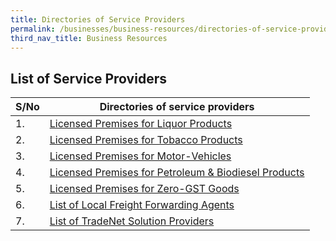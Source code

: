 ```yaml
---
title: Directories of Service Providers
permalink: /businesses/business-resources/directories-of-service-providers/
third_nav_title: Business Resources
---
```

## List of Service Providers

| **S/No** | **Directories of service providers** |
|--|--|
| 1.  | [Licensed Premises for Liquor Products](/files/businesses/seb/licensed%20premises%20for%20liquor%20products.pdf)
| 2. | [Licensed Premises for Tobacco Products](/files/businesses/seb/licensed%20premises%20for%20tobacco%20products.pdf)
| 3. | [Licensed Premises for Motor-Vehicles](/files/businesses/seb/licensed%20premises%20for%20motor-vehicles.pdf)
| 4. | [Licensed Premises for Petroleum & Biodiesel Products](/files/businesses/seb/licensed%20premises%20for%20petroleum%20&%20biodiesel%20products.pdf)
|5. | [Licensed Premises for Zero-GST Goods](/files/businesses/seb/licensed%20premises%20for%20zero-gst%20goods.pdf)
| 6. | [List of Local Freight Forwarding Agents](/businesses/business-resources/directories-of-service-providers/list-of-local-forwarding-agents) |
| 7. | [List of TradeNet Solution Providers](/businesses/national-single-window/overview/tradenet-solution-providers) |